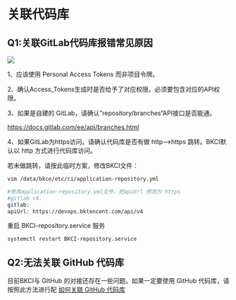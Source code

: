 # 关联代码库

## Q1:关联GitLab代码库报错常见原因

![](../../../assets/repo_gitlab.png)

1、应该使用 Personal Access Tokens 而非项目令牌。

2、确认Access_Tokens生成时是否给予了对应权限。必须要包含对应的API权限。

3、如果是自建的 GitLab，请确认”repository/branches“API接口是否能通。

https://docs.gitlab.com/ee/api/branches.html

4、如果GitLab为https访问。请确认代码库是否有做 http-->https 跳转。BKCI默认以 http 方式进行代码库访问。

若未做跳转，请按此临时方案，修改BKCI文件：

```bash
vim /data/bkce/etc/ci/application-repository.yml

#修改application-repository.yml文件，把apiUrl 修改为 https
#gitlab v4.
gitlab:
apiUrl: https://devops.bktencent.com/api/v4
```

重启 BKCI-repository.service 服务

```systemctl restart BKCI-repository.service```



## Q2:无法关联 GitHub 代码库

目前BKCI与 GItHub 的对接还存在一些问题。如果一定要使用 GitHub 代码库，请按照此方法进行配
[如何关联 GitHub 代码库](https://bk.tencent.com/s-mart/community/question/3184?type=article)
